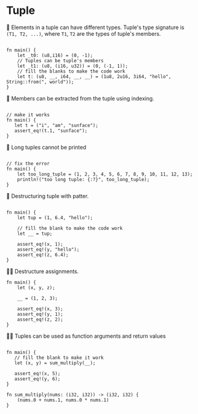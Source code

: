 # Tuple
🌟 Elements in a tuple can have different types. Tuple's type signature is `(T1, T2, ...)`, where `T1`, `T2` are the types of tuple's members.
```rust,editable

fn main() {
    let _t0: (u8,i16) = (0, -1);
    // Tuples can be tuple's members
    let _t1: (u8, (i16, u32)) = (0, (-1, 1));
    // fill the blanks to make the code work
    let t: (u8, __, i64, __, __) = (1u8, 2u16, 3i64, "hello", String::from(", world"));
}
```

🌟 Members can be extracted from the tuple using indexing.
```rust,editable

// make it works
fn main() {
   let t = ("i", "am", "sunface");
   assert_eq!(t.1, "sunface");
}
```

🌟 Long tuples  cannot be printed
```rust,editable

// fix the error
fn main() {
    let too_long_tuple = (1, 2, 3, 4, 5, 6, 7, 8, 9, 10, 11, 12, 13);
    println!("too long tuple: {:?}", too_long_tuple);
}
```

🌟 Destructuring tuple with patter.
```rust,editable

fn main() {
    let tup = (1, 6.4, "hello");

    // fill the blank to make the code work
    let __ = tup;

    assert_eq!(x, 1);
    assert_eq!(y, "hello");
    assert_eq!(z, 6.4);
}
```

🌟🌟 Destructure assignments.
```rust,editable
fn main() {
    let (x, y, z);

    __ = (1, 2, 3);
    
    assert_eq!(x, 3);
    assert_eq!(y, 1);
    assert_eq!(z, 2);
}
```

🌟🌟 Tuples can be used as function arguments and return values
```rust,editable

fn main() {
   // fill the blank to make it work
   let (x, y) = sum_multiply(__);

   assert_eq!(x, 5);
   assert_eq!(y, 6);
}

fn sum_multiply(nums: (i32, i32)) -> (i32, i32) {
    (nums.0 + nums.1, nums.0 * nums.1)
}
```
